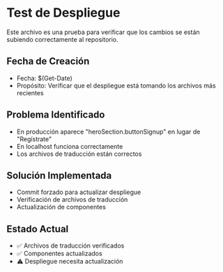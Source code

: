 # Test de Despliegue

Este archivo es una prueba para verificar que los cambios se están subiendo correctamente al repositorio.

## Fecha de Creación
- Fecha: $(Get-Date)
- Propósito: Verificar que el despliegue está tomando los archivos más recientes

## Problema Identificado
- En producción aparece "heroSection.buttonSignup" en lugar de "Regístrate"
- En localhost funciona correctamente
- Los archivos de traducción están correctos

## Solución Implementada
- Commit forzado para actualizar despliegue
- Verificación de archivos de traducción
- Actualización de componentes

## Estado Actual
- ✅ Archivos de traducción verificados
- ✅ Componentes actualizados
- ⚠️ Despliegue necesita actualización
